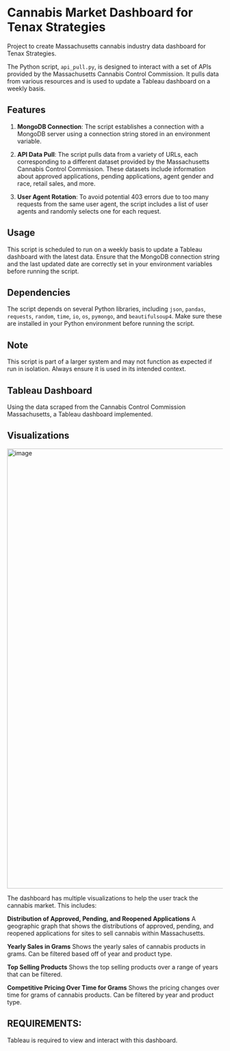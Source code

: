 # Cannabis Market Dashboard for Tenax Strategies
Project to create Massachusetts cannabis industry data dashboard for Tenax Strategies.


The Python script, `api_pull.py`, is designed to interact with a set of APIs provided by the Massachusetts Cannabis Control Commission. It pulls data from various resources and is used to update a Tableau dashboard on a weekly basis.

## Features

1. **MongoDB Connection**: The script establishes a connection with a MongoDB server using a connection string stored in an environment variable. 

2. **API Data Pull**: The script pulls data from a variety of URLs, each corresponding to a different dataset provided by the Massachusetts Cannabis Control Commission. These datasets include information about approved applications, pending applications, agent gender and race, retail sales, and more.

3. **User Agent Rotation**: To avoid potential 403 errors due to too many requests from the same user agent, the script includes a list of user agents and randomly selects one for each request.

## Usage

This script is scheduled to run on a weekly basis to update a Tableau dashboard with the latest data. Ensure that the MongoDB connection string and the last updated date are correctly set in your environment variables before running the script.

## Dependencies

The script depends on several Python libraries, including `json`, `pandas`, `requests`, `random`, `time`, `io`, `os`, `pymongo`, and `beautifulsoup4`. Make sure these are installed in your Python environment before running the script.

## Note

This script is part of a larger system and may not function as expected if run in isolation. Always ensure it is used in its intended context.

## Tableau Dashboard
Using the data scraped from the Cannabis Control Commission Massachusetts, a Tableau dashboard implemented.

## Visualizations
<img width="1028" alt="image" src="https://github.com/jpan1234/TenaxDashboard/assets/122037319/389d894a-3f42-4c13-8862-d6f6f158a869">

The dashboard has multiple visualizations to help the user track the cannabis market. This includes:

**Distribution of Approved, Pending, and Reopened Applications**
A geographic graph that shows the distributions of approved, pending, and reopened applications for sites to sell cannabis within Massachusetts.

**Yearly Sales in Grams**
Shows the yearly sales of cannabis products in grams. Can be filtered based off of year and product type.

**Top Selling Products**
Shows the top selling products over a range of years that can be filtered. 

**Competitive Pricing Over Time for Grams**
Shows the pricing changes over time for grams of cannabis products. Can be filtered by year and product type. 

## REQUIREMENTS:
Tableau is required to view and interact with this dashboard.


